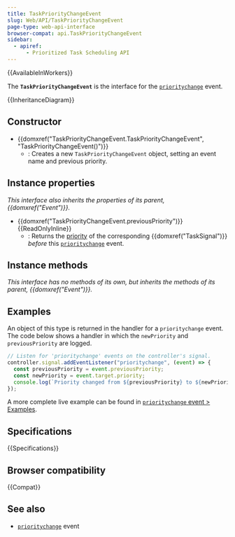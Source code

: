 ```yaml
---
title: TaskPriorityChangeEvent
slug: Web/API/TaskPriorityChangeEvent
page-type: web-api-interface
browser-compat: api.TaskPriorityChangeEvent
sidebar:
  - apiref:
      - Prioritized Task Scheduling API
---
```


{{AvailableInWorkers}}

The **`TaskPriorityChangeEvent`** is the interface for the [`prioritychange`](/en-US/docs/Web/API/TaskSignal/prioritychange_event) event.

{{InheritanceDiagram}}

## Constructor

- {{domxref("TaskPriorityChangeEvent.TaskPriorityChangeEvent", "TaskPriorityChangeEvent()")}}
  - : Creates a new `TaskPriorityChangeEvent` object, setting an event name and previous priority.

## Instance properties

_This interface also inherits the properties of its parent, {{domxref("Event")}}._

- {{domxref("TaskPriorityChangeEvent.previousPriority")}} {{ReadOnlyInline}}
  - : Returns the [priority](/en-US/docs/Web/API/Prioritized_Task_Scheduling_API#task_priorities) of the corresponding {{domxref("TaskSignal")}} _before_ this [`prioritychange`](/en-US/docs/Web/API/TaskSignal/prioritychange_event) event.

## Instance methods

_This interface has no methods of its own, but inherits the methods of its parent, {{domxref("Event")}}._

## Examples

An object of this type is returned in the handler for a `prioritychange` event.
The code below shows a handler in which the `newPriority` and `previousPriority` are logged.

```js
// Listen for 'prioritychange' events on the controller's signal.
controller.signal.addEventListener("prioritychange", (event) => {
  const previousPriority = event.previousPriority;
  const newPriority = event.target.priority;
  console.log(`Priority changed from ${previousPriority} to ${newPriority}.`);
});
```

A more complete live example can be found in [`prioritychange` event > Examples](/en-US/docs/Web/API/TaskSignal/prioritychange_event).

## Specifications

{{Specifications}}

## Browser compatibility

{{Compat}}

## See also

- [`prioritychange`](/en-US/docs/Web/API/TaskSignal/prioritychange_event) event
